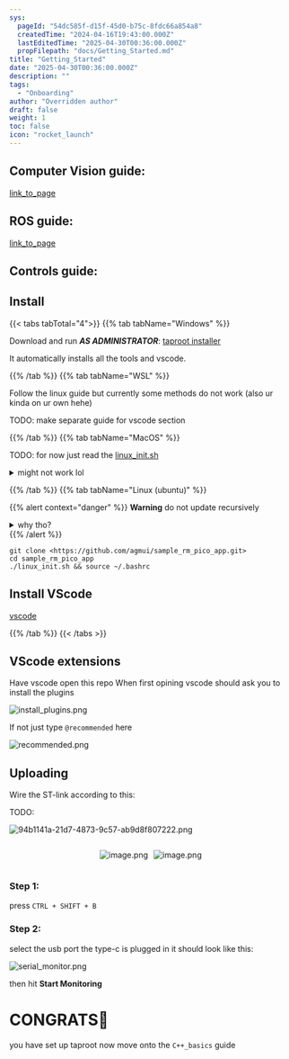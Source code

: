 ```yaml
---
sys:
  pageId: "54dc585f-d15f-45d0-b75c-8fdc66a854a8"
  createdTime: "2024-04-16T19:43:00.000Z"
  lastEditedTime: "2025-04-30T00:36:00.000Z"
  propFilepath: "docs/Getting_Started.md"
title: "Getting_Started"
date: "2025-04-30T00:36:00.000Z"
description: ""
tags:
  - "Onboarding"
author: "Overridden author"
draft: false
weight: 1
toc: false
icon: "rocket_launch"
---
```


## Computer Vision guide:

[link_to_page](86d45bc0-388b-4d26-8848-44f255f73d0e)

## ROS guide:

[link_to_page](3c76c1de-ec8f-46d6-8b0a-294005edc2d5)

## Controls guide:

## Install

{{< tabs tabTotal="4">}}
{{% tab tabName="Windows" %}}

Download and run _**AS ADMINISTRATOR**_: [taproot installer](https://github.com/Thornbots/TeachingFreshies/releases/tag/1.0)

It automatically installs all the tools and vscode.

{{% /tab %}}
{{% tab tabName="WSL" %}}

Follow the linux guide but currently some methods do not work (also ur kinda on ur own hehe)

TODO: make separate guide for vscode section

{{% /tab %}}
{{% tab tabName="MacOS" %}}

TODO: for now just read the [linux_init.sh](https://github.com/agmui/sample_rm_pico_app/blob/main/linux_init.sh)

<details>
<summary>might not work lol</summary>

`brew install libusb pkg-config`

Next install: [vscode](https://code.visualstudio.com/Download)

</details>

{{% /tab %}}
{{% tab tabName="Linux (ubuntu)" %}}

{{% alert context="danger" %}}
**Warning** do not update recursively
<details>
<summary>why tho?</summary>
There are some submodules that may go on for a while (like tinyusb) and I highly
recommend you don't need to get them.
If you want to see what submodules I update just look in `linux_init.sh`
</details>
{{% /alert %}}

```shell
git clone <https://github.com/agmui/sample_rm_pico_app.git>
cd sample_rm_pico_app
./linux_init.sh && source ~/.bashrc
```

## Install VScode

[vscode](https://code.visualstudio.com/Download)

{{% /tab %}}
{{< /tabs >}}

## VScode extensions

Have vscode open this repo
When first opining vscode should ask you to install the plugins

![install_plugins.png](https://prod-files-secure.s3.us-west-2.amazonaws.com/d518164a-d88e-44d1-a4ee-3adb3bd8bce0/89bd30f0-1825-4e77-867b-0a41ce370880/install_plugins.png?X-Amz-Algorithm=AWS4-HMAC-SHA256&X-Amz-Content-Sha256=UNSIGNED-PAYLOAD&X-Amz-Credential=ASIAZI2LB466ZPS4AY6L%2F20250724%2Fus-west-2%2Fs3%2Faws4_request&X-Amz-Date=20250724T150930Z&X-Amz-Expires=3600&X-Amz-Security-Token=IQoJb3JpZ2luX2VjEAUaCXVzLXdlc3QtMiJGMEQCIEUAcbe%2F7Ci4OgLJePEJeJKOb%2FbS0PI14Fd42F%2BY7EXwAiBHWsmLbukLyqP2to0YTkE45e7lvKNsCrBxcS2fGaxdTyr%2FAwguEAAaDDYzNzQyMzE4MzgwNSIMDqrHaLJL40bhP7FcKtwDFHxnvUV4MVVwgtoGpfkjL6M5dtK%2FcdLiU8vdKIs1QVumIU1gdt78YmYjHdOVA%2BF28ZLjVYGi%2FYLw9v114Jtt57QkUHIYuD8vNHCERAcdm8Mmd3LF826RnVz7BHEJCQAZwkCBZBt95roT6wgfgooQiURtoUPVk07QHGtKKpjUfoGQkfQc3I0dtvKo6jyNxA8AUJHQYbhBft3jSONY7EF%2FbCA3iSYmIXGgi18%2BOZdmUCVoVxkGwTzQ6nJnqeA9SCNwHuDnaf9YHRckBo9WSuiZt41aWgA%2FcnAdEqOYgI8pl2qdiTulu8cbl%2F7jD2pXWTgC2cYPBocMi2D254MUFZiWOZIV4%2FwqSfGypIBFohJfLXLI4a63hGmJqkwgKEu8z1gw2o1kvqknsoq7wvz1yJ2eiB3lJeZCNe2B0N38wWRX8pROklS1XOeIzHeTRL8gjIP%2Bx0MMrUjh0sonc8U6K8W22dmjcCfviAXdq4qnSj949PR2pId%2FUkVUfAedXcAJc30rFuETmAjKnmypYK17BdxzWkZwOjBLRfR0E2KPPxUW26XzfAlRbaDwqBIogP14X9l2dky0Pzl5meav%2FPS1eGRu8Xn9j4mjjpZlLp%2BERPQqEciLRwvmfZSlxwcftDEwq9qIxAY6pgENx6gnHWH7%2BI0AWSQTsa%2F8J%2FhRmOQHSKCqT%2FDVUk2nnmcyOFpqFWtYjCdD7XP0w%2BXeMpo7J77qV58kZrgGhb3fxrZfR%2F2BNE5KU6RNZb24gjL9ETSR3PqKTaz%2Bb8Fep6jZ%2Fq9vEg%2BiEqgAqjSqZm7Ou8%2FqJ%2FTB2yaBV54oSkakk1%2Btv5E%2FrEoWvDoW59N2RPiWcdokrlcANC52II7Da7XKLKUPNxoc&X-Amz-Signature=254d78cf1f886d8c1806c0392b512290029910a35495017bf4f7f92964ff7fbb&X-Amz-SignedHeaders=host&x-amz-checksum-mode=ENABLED&x-id=GetObject)

If not just type `@recommended` here  

![recommended.png](https://prod-files-secure.s3.us-west-2.amazonaws.com/d518164a-d88e-44d1-a4ee-3adb3bd8bce0/61e661e9-5d85-4dfc-be0d-8d2097a5e793/recommended.png?X-Amz-Algorithm=AWS4-HMAC-SHA256&X-Amz-Content-Sha256=UNSIGNED-PAYLOAD&X-Amz-Credential=ASIAZI2LB466ZPS4AY6L%2F20250724%2Fus-west-2%2Fs3%2Faws4_request&X-Amz-Date=20250724T150930Z&X-Amz-Expires=3600&X-Amz-Security-Token=IQoJb3JpZ2luX2VjEAUaCXVzLXdlc3QtMiJGMEQCIEUAcbe%2F7Ci4OgLJePEJeJKOb%2FbS0PI14Fd42F%2BY7EXwAiBHWsmLbukLyqP2to0YTkE45e7lvKNsCrBxcS2fGaxdTyr%2FAwguEAAaDDYzNzQyMzE4MzgwNSIMDqrHaLJL40bhP7FcKtwDFHxnvUV4MVVwgtoGpfkjL6M5dtK%2FcdLiU8vdKIs1QVumIU1gdt78YmYjHdOVA%2BF28ZLjVYGi%2FYLw9v114Jtt57QkUHIYuD8vNHCERAcdm8Mmd3LF826RnVz7BHEJCQAZwkCBZBt95roT6wgfgooQiURtoUPVk07QHGtKKpjUfoGQkfQc3I0dtvKo6jyNxA8AUJHQYbhBft3jSONY7EF%2FbCA3iSYmIXGgi18%2BOZdmUCVoVxkGwTzQ6nJnqeA9SCNwHuDnaf9YHRckBo9WSuiZt41aWgA%2FcnAdEqOYgI8pl2qdiTulu8cbl%2F7jD2pXWTgC2cYPBocMi2D254MUFZiWOZIV4%2FwqSfGypIBFohJfLXLI4a63hGmJqkwgKEu8z1gw2o1kvqknsoq7wvz1yJ2eiB3lJeZCNe2B0N38wWRX8pROklS1XOeIzHeTRL8gjIP%2Bx0MMrUjh0sonc8U6K8W22dmjcCfviAXdq4qnSj949PR2pId%2FUkVUfAedXcAJc30rFuETmAjKnmypYK17BdxzWkZwOjBLRfR0E2KPPxUW26XzfAlRbaDwqBIogP14X9l2dky0Pzl5meav%2FPS1eGRu8Xn9j4mjjpZlLp%2BERPQqEciLRwvmfZSlxwcftDEwq9qIxAY6pgENx6gnHWH7%2BI0AWSQTsa%2F8J%2FhRmOQHSKCqT%2FDVUk2nnmcyOFpqFWtYjCdD7XP0w%2BXeMpo7J77qV58kZrgGhb3fxrZfR%2F2BNE5KU6RNZb24gjL9ETSR3PqKTaz%2Bb8Fep6jZ%2Fq9vEg%2BiEqgAqjSqZm7Ou8%2FqJ%2FTB2yaBV54oSkakk1%2Btv5E%2FrEoWvDoW59N2RPiWcdokrlcANC52II7Da7XKLKUPNxoc&X-Amz-Signature=f6f94d073f82e7e3108c3c3331d577f1153057ab1dedc0b68389014f1d9b8848&X-Amz-SignedHeaders=host&x-amz-checksum-mode=ENABLED&x-id=GetObject)

## Uploading

Wire the ST-link according to this:

TODO:

![94b1141a-21d7-4873-9c57-ab9d8f807222.png](https://prod-files-secure.s3.us-west-2.amazonaws.com/d518164a-d88e-44d1-a4ee-3adb3bd8bce0/e5fad17d-ab82-4300-9f4c-505ab4b1202c/94b1141a-21d7-4873-9c57-ab9d8f807222.png?X-Amz-Algorithm=AWS4-HMAC-SHA256&X-Amz-Content-Sha256=UNSIGNED-PAYLOAD&X-Amz-Credential=ASIAZI2LB466ZPS4AY6L%2F20250724%2Fus-west-2%2Fs3%2Faws4_request&X-Amz-Date=20250724T150930Z&X-Amz-Expires=3600&X-Amz-Security-Token=IQoJb3JpZ2luX2VjEAUaCXVzLXdlc3QtMiJGMEQCIEUAcbe%2F7Ci4OgLJePEJeJKOb%2FbS0PI14Fd42F%2BY7EXwAiBHWsmLbukLyqP2to0YTkE45e7lvKNsCrBxcS2fGaxdTyr%2FAwguEAAaDDYzNzQyMzE4MzgwNSIMDqrHaLJL40bhP7FcKtwDFHxnvUV4MVVwgtoGpfkjL6M5dtK%2FcdLiU8vdKIs1QVumIU1gdt78YmYjHdOVA%2BF28ZLjVYGi%2FYLw9v114Jtt57QkUHIYuD8vNHCERAcdm8Mmd3LF826RnVz7BHEJCQAZwkCBZBt95roT6wgfgooQiURtoUPVk07QHGtKKpjUfoGQkfQc3I0dtvKo6jyNxA8AUJHQYbhBft3jSONY7EF%2FbCA3iSYmIXGgi18%2BOZdmUCVoVxkGwTzQ6nJnqeA9SCNwHuDnaf9YHRckBo9WSuiZt41aWgA%2FcnAdEqOYgI8pl2qdiTulu8cbl%2F7jD2pXWTgC2cYPBocMi2D254MUFZiWOZIV4%2FwqSfGypIBFohJfLXLI4a63hGmJqkwgKEu8z1gw2o1kvqknsoq7wvz1yJ2eiB3lJeZCNe2B0N38wWRX8pROklS1XOeIzHeTRL8gjIP%2Bx0MMrUjh0sonc8U6K8W22dmjcCfviAXdq4qnSj949PR2pId%2FUkVUfAedXcAJc30rFuETmAjKnmypYK17BdxzWkZwOjBLRfR0E2KPPxUW26XzfAlRbaDwqBIogP14X9l2dky0Pzl5meav%2FPS1eGRu8Xn9j4mjjpZlLp%2BERPQqEciLRwvmfZSlxwcftDEwq9qIxAY6pgENx6gnHWH7%2BI0AWSQTsa%2F8J%2FhRmOQHSKCqT%2FDVUk2nnmcyOFpqFWtYjCdD7XP0w%2BXeMpo7J77qV58kZrgGhb3fxrZfR%2F2BNE5KU6RNZb24gjL9ETSR3PqKTaz%2Bb8Fep6jZ%2Fq9vEg%2BiEqgAqjSqZm7Ou8%2FqJ%2FTB2yaBV54oSkakk1%2Btv5E%2FrEoWvDoW59N2RPiWcdokrlcANC52II7Da7XKLKUPNxoc&X-Amz-Signature=96daaae3110280099f2c230440a9b318f3b68131ff3c555e8ec7f6b32165444f&X-Amz-SignedHeaders=host&x-amz-checksum-mode=ENABLED&x-id=GetObject)

<div style="display: flex;flex-direction: row; column-gap:10px; max-width: 630px;justify-content: center;">
<div>

![image.png](https://prod-files-secure.s3.us-west-2.amazonaws.com/d518164a-d88e-44d1-a4ee-3adb3bd8bce0/210ecb78-1116-4d7b-b9b7-2292f66fa2c2/image.png?X-Amz-Algorithm=AWS4-HMAC-SHA256&X-Amz-Content-Sha256=UNSIGNED-PAYLOAD&X-Amz-Credential=ASIAZI2LB466ZVB4YFYX%2F20250724%2Fus-west-2%2Fs3%2Faws4_request&X-Amz-Date=20250724T150931Z&X-Amz-Expires=3600&X-Amz-Security-Token=IQoJb3JpZ2luX2VjEAUaCXVzLXdlc3QtMiJGMEQCIHWQ7uBGG3KDM6weOVhJ90vhX4GsrQQuWqqKbLzFaMHoAiBgYmOJVU2EMKd%2BcWtsdm3UXAobwRdr4tfGr8uiQsAdZir%2FAwguEAAaDDYzNzQyMzE4MzgwNSIMuG2f9Wc%2B3lIAqapcKtwDTwCJMthZKJpT5AXZ6U8RaMMDRVI%2FdNOezgSXjIJpNI%2FhvaRNGtS4Bo6%2BMa47%2BUygrNblv%2BSfdSqucm%2B%2BAg6bkKqI9fl7xorSSRdWetdRR%2F0PuVYavyWEeQe%2BEQPQzGL4y3h2xIoBhuzBPyew%2Bm9wpnkEPlvEpKGSYsmkf%2BfX67ihXF7KOOBId9AwQdnJ6drhMNWOtH7hRyJushGVBMYENykNzt0bsy51y1vl2O9VRMjZ6Y7P4GCrjG7KQ519U%2FSfJoIwnCpej%2BDBnLXjdQ3iifB6Qso1lwVVAXoo03pM4v3lBtmS0VdT2Yqyly23%2F6ktPvi3Oo0AmNJx5Xd6at7%2Fse13toldNDK6Rexd%2Bj3bg6T1UWOxIWobzMXGup6RuGo%2Fzh%2FIRJVQFj8TjTfAEeVKoBjHcQQXTLA%2B3amnl9j1nna4kgJdkIsHH4XXaI5zp7KdsJ1B9s8EQergICrtfmf2%2FZVmdD%2FzqHtPPYsVX1BPhf37f%2Fgsnx5Qb%2ForMPqptuFQzNX8O8LlBaGNSjVvOE2MShqh%2FZC3zaOMj2HWNSL7eoy2909CCZaXiKB7VGYQkYYdPmuiy%2FiMMqnrcfa95idI1yhI4n9q0PxXhp4vRuhQEpSCFiyV4MFp7eqBzpIwzNmIxAY6pgF6sCJ88zaq8FnS7htXClWcKwJoEBi8tlPxrn3YU9RKyqJG5%2B6vJHyWpiO88J6Mo8Ga1%2BWHBJnb0Dxk2KCnMTdSkfWotCEpE%2BrzsHHFUmea%2BkQmrQVYiUK1GPlQ0l4bKMGFYsout1dcuxpXv20H5RjG%2FLI%2FhXWmf7VVu5pZj%2FRJy1nDjMsYIAvDx96X%2BPrGrMPglfQazfVGiAdLfoscjeU%2BYoKLRlHA&X-Amz-Signature=a1011424292a4ffdf1e1e3c83da5acbfdb91d03e8a240b9d4dfe80ea8e96f0a4&X-Amz-SignedHeaders=host&x-amz-checksum-mode=ENABLED&x-id=GetObject)

</div>
<div>

![image.png](https://prod-files-secure.s3.us-west-2.amazonaws.com/d518164a-d88e-44d1-a4ee-3adb3bd8bce0/33a0fd0f-8ca6-4a86-8e09-26e95ded1fff/image.png?X-Amz-Algorithm=AWS4-HMAC-SHA256&X-Amz-Content-Sha256=UNSIGNED-PAYLOAD&X-Amz-Credential=ASIAZI2LB466RTFFDKVS%2F20250724%2Fus-west-2%2Fs3%2Faws4_request&X-Amz-Date=20250724T150931Z&X-Amz-Expires=3600&X-Amz-Security-Token=IQoJb3JpZ2luX2VjEAUaCXVzLXdlc3QtMiJFMEMCH0fOf8MQXMDNpDsSRezTwT0zfMNx68nO6xA8f8TDpPwCIEUCOgvaU7iITGPUuwaXMoplH8sO%2BYfmLfO%2BJf26E94UKv8DCC4QABoMNjM3NDIzMTgzODA1IgwuoPpra2mSYNU0Fcgq3AMH0q4yvsblDJWbfviACN1OB4Hke057rmN1YvOBAhq567nS0L5Sh8p465gUtgR9I%2FITzu6TcrdLAJs1arZhzuUjDvk16wMgoFQMom%2Fk2UGxxwwkZIYycqnN9IC7o9lDhNl3dp1PMeHWQQflKgFsbH0s34Y5FYdBGT7cL%2F%2B%2BZ%2BzcTAA0PhmvjArrNHIpu6Ym1lPVtp8%2B20rzzK%2BFMh1m%2BcqsKthLBUEXJT1InIdYqZAHoCmOxIfEr6j0QIhalIMywOqtd23irfsZxab5YjoUGe7QOlKQuFPRumYcnIQ5FV424IG%2F597NoUO33v9f%2FT%2FGQ%2F%2FRTvjIoxAMKDZwvFA%2Fm5JvJ83vFFaQenhB4OqW3Xs%2F0NsbOVZdMwJWhwrSK8GpK66yFj4dpg20wpaHIhj9j72Gf%2BNLZSejise0A54q9noiJYmOT%2B2oMZhqm3P8f8XYMB1U3YbbQeeLtJ8Wr%2B7VEzr%2FVKhoPLXNYqcR6ZcBTXHyV4DL9EnFMYl5jJZo3lhcYu52n%2FwGmzreeYdLuCLO8lkZ2bh5%2F7Dx340LwPAWpjhUOZ1Z1MZSh%2F59kMNZDfrjsVG7p6QDzcjfd%2FV2velqHZRnFCc11SlH2Zwq5U3KNrG1edzPGEUpCyREIpnJdzC%2F2YjEBjqnAY9uEyP5Nlbgqp%2FnAEmLZGNLslVD4Horqhhv699EE8Gh34naMGfD%2BkyfTwUNH0bMEQsw2uDLqKl5zBYc%2BU8k1Cjkvi0CaogULYOxunkNnstGMacWrLayR45jwd%2F7Tp2HAEAtV5RgBFSVz0f2h66FmJDAi3B5eaM5ebchAn31tDz%2BIy91dx4WdVhdkj6CDdZf7G4DPdO%2BnnskODhKmMdKKwyJ4y62zFUi&X-Amz-Signature=62b67508c6f3aa7606b6fcdd72460c7cf59bcf2f5242c2d6ea4279e8c3055cca&X-Amz-SignedHeaders=host&x-amz-checksum-mode=ENABLED&x-id=GetObject)

</div>
</div>

### Step 1:

press `CTRL + SHIFT + B`

### Step 2:

select the usb port the type-c is plugged in it should look like this:

![serial_monitor.png](https://prod-files-secure.s3.us-west-2.amazonaws.com/d518164a-d88e-44d1-a4ee-3adb3bd8bce0/f03f4774-05d4-4393-b6a0-d5efb6d315ab/serial_monitor.png?X-Amz-Algorithm=AWS4-HMAC-SHA256&X-Amz-Content-Sha256=UNSIGNED-PAYLOAD&X-Amz-Credential=ASIAZI2LB466ZPS4AY6L%2F20250724%2Fus-west-2%2Fs3%2Faws4_request&X-Amz-Date=20250724T150930Z&X-Amz-Expires=3600&X-Amz-Security-Token=IQoJb3JpZ2luX2VjEAUaCXVzLXdlc3QtMiJGMEQCIEUAcbe%2F7Ci4OgLJePEJeJKOb%2FbS0PI14Fd42F%2BY7EXwAiBHWsmLbukLyqP2to0YTkE45e7lvKNsCrBxcS2fGaxdTyr%2FAwguEAAaDDYzNzQyMzE4MzgwNSIMDqrHaLJL40bhP7FcKtwDFHxnvUV4MVVwgtoGpfkjL6M5dtK%2FcdLiU8vdKIs1QVumIU1gdt78YmYjHdOVA%2BF28ZLjVYGi%2FYLw9v114Jtt57QkUHIYuD8vNHCERAcdm8Mmd3LF826RnVz7BHEJCQAZwkCBZBt95roT6wgfgooQiURtoUPVk07QHGtKKpjUfoGQkfQc3I0dtvKo6jyNxA8AUJHQYbhBft3jSONY7EF%2FbCA3iSYmIXGgi18%2BOZdmUCVoVxkGwTzQ6nJnqeA9SCNwHuDnaf9YHRckBo9WSuiZt41aWgA%2FcnAdEqOYgI8pl2qdiTulu8cbl%2F7jD2pXWTgC2cYPBocMi2D254MUFZiWOZIV4%2FwqSfGypIBFohJfLXLI4a63hGmJqkwgKEu8z1gw2o1kvqknsoq7wvz1yJ2eiB3lJeZCNe2B0N38wWRX8pROklS1XOeIzHeTRL8gjIP%2Bx0MMrUjh0sonc8U6K8W22dmjcCfviAXdq4qnSj949PR2pId%2FUkVUfAedXcAJc30rFuETmAjKnmypYK17BdxzWkZwOjBLRfR0E2KPPxUW26XzfAlRbaDwqBIogP14X9l2dky0Pzl5meav%2FPS1eGRu8Xn9j4mjjpZlLp%2BERPQqEciLRwvmfZSlxwcftDEwq9qIxAY6pgENx6gnHWH7%2BI0AWSQTsa%2F8J%2FhRmOQHSKCqT%2FDVUk2nnmcyOFpqFWtYjCdD7XP0w%2BXeMpo7J77qV58kZrgGhb3fxrZfR%2F2BNE5KU6RNZb24gjL9ETSR3PqKTaz%2Bb8Fep6jZ%2Fq9vEg%2BiEqgAqjSqZm7Ou8%2FqJ%2FTB2yaBV54oSkakk1%2Btv5E%2FrEoWvDoW59N2RPiWcdokrlcANC52II7Da7XKLKUPNxoc&X-Amz-Signature=c3ad8a5bef2deab365acadeca208952ff85f0053c51a58ce0d9dc6f39f2c62c5&X-Amz-SignedHeaders=host&x-amz-checksum-mode=ENABLED&x-id=GetObject)

then hit **Start Monitoring**

# CONGRATS🎉

you have set up taproot now move onto the `C++_basics` guide
